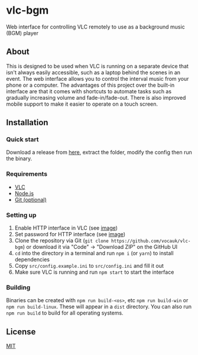 # vlc-bgm
Web interface for controlling VLC remotely to use as a background music (BGM) player

## About
This is designed to be used when VLC is running on a separate device that isn't always easily accessible, such as 
a laptop behind the scenes in an event. The web interface allows you to control the interval music from your phone or a computer. The advantages of this project over the built-in interface are that it comes with shortcuts to automate tasks such as gradually increasing volume and fade-in/fade-out. There is also improved mobile support to make it easier to operate on a touch screen.

## Installation
### Quick start
Download a release from [here](https://github.com/vocauk/vlc-bgm/releases), extract the folder, modify the config then run the binary.
### Requirements
* [VLC](https://www.videolan.org/vlc/)
* [Node.js](https://nodejs.org/en/)
* [Git (optional)](https://git-scm.com/)
### Setting up
1. Enable HTTP interface in VLC (see [image](https://cdn.discordapp.com/attachments/701854785946517558/927565561515347988/unknown.png))
2. Set password for HTTP interface (see [image](https://cdn.discordapp.com/attachments/701854785946517558/927565726674468884/unknown.png))
3. Clone the repository via Git (``git clone https://github.com/vocauk/vlc-bgm``) or download it via "Code" -> "Download ZIP" on the GitHub UI
4. ``cd`` into the directory in a terminal and run ``npm i`` (or ``yarn``) to install dependencies
5. Copy ``src/config.example.ini`` to ``src/config.ini`` and fill it out
6. Make sure VLC is running and run ``npm start`` to start the interface
### Building
Binaries can be created with ``npm run build-<os>``, etc ``npm run build-win`` or ``npm run build-linux``. These will appear in a ``dist`` directory. You can also run ``npm run build`` to build for all operating systems.

## License
[MIT](LICENSE)

